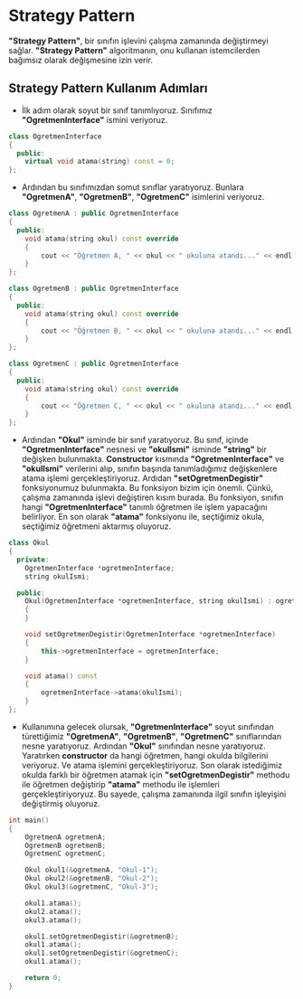 # Strategy Pattern

**"Strategy Pattern"**, bir sınıfın işlevini çalışma zamanında değiştirmeyi sağlar. **"Strategy Pattern"** algoritmanın, onu kullanan istemcilerden bağımsız olarak değişmesine izin verir.


## Strategy Pattern Kullanım Adımları

* İlk adım olarak soyut bir sınıf tanımlıyoruz. Sınıfımız **"OgretmenInterface"** ismini veriyoruz.

```cpp
class OgretmenInterface
{
  public:
    virtual void atama(string) const = 0;
};
```

* Ardından bu sınıfımızdan somut sınıflar yaratıyoruz. Bunlara **"OgretmenA"**, **"OgretmenB"**, **"OgretmenC"** isimlerini veriyoruz.
```cpp
class OgretmenA : public OgretmenInterface
{
  public:
    void atama(string okul) const override
    {
        cout << "Öğretmen A, " << okul << " okuluna atandı..." << endl;
    }
};

class OgretmenB : public OgretmenInterface
{
  public:
    void atama(string okul) const override
    {
        cout << "Öğretmen B, " << okul << " okuluna atandı..." << endl;
    }
};

class OgretmenC : public OgretmenInterface
{
  public:
    void atama(string okul) const override
    {
        cout << "Öğretmen C, " << okul << " okuluna atandı..." << endl;
    }
};
```

* Ardından **"Okul"** isminde bir sınıf yaratıyoruz. Bu sınıf, içinde **"OgretmenInterface"** nesnesi ve **"okulIsmi"** isminde **"string"** bir değişken bulunmakta. **Constructor** kısmında **"OgretmenInterface"** ve **"okulIsmi"** verilerini alıp, sınıfın başında tanımladığımız değişkenlere atama işlemi gerçekleştiriyoruz. Ardıdan **"setOgretmenDegistir"** fonksiyonumuz bulunmakta. Bu fonksiyon bizim için önemli. Çünkü, çalışma zamanında işlevi değiştiren kısım burada. Bu fonksiyon, sınıfın hangi **"OgretmenInterface"** tanımlı öğretmen ile işlem yapacağını belirliyor. En son olarak **"atama"** fonksiyonu ile, seçtiğimiz okula, seçtiğimiz öğretmeni aktarmış oluyoruz.

```cpp
class Okul
{
  private:
    OgretmenInterface *ogretmenInterface;
    string okulIsmi;

  public:
    Okul(OgretmenInterface *ogretmenInterface, string okulIsmi) : ogretmenInterface(ogretmenInterface), okulIsmi(okulIsmi)
    {
    }

    void setOgretmenDegistir(OgretmenInterface *ogretmenInterface)
    {
        this->ogretmenInterface = ogretmenInterface;
    }

    void atama() const
    {
        ogretmenInterface->atama(okulIsmi);
    }
};
```

* Kullanımına gelecek olursak, **"OgretmenInterface"** soyut sınıfından türettiğimiz **"OgretmenA"**, **"OgretmenB"**, **"OgretmenC"** sınıflarından nesne yaratıyoruz. Ardından **"Okul"** sınıfından nesne yaratıyoruz. Yaratırken **constructor** da hangi öğretmen, hangi okulda bilgilerini veriyoruz. Ve atama işlemini gerçekleştiriyoruz. Son olarak istediğimiz okulda farklı bir öğretmen atamak için **"setOgretmenDegistir"** methodu ile öğretmen değiştirip **"atama"** methodu ile işlemleri gerçekleştiriyoryuz. Bu sayede, çalışma zamanında ilgil sınıfın işleyişini değiştirmiş oluyoruz.

```cpp
int main()
{
    OgretmenA ogretmenA;
    OgretmenB ogretmenB;
    OgretmenC ogretmenC;

    Okul okul1(&ogretmenA, "Okul-1");
    Okul okul2(&ogretmenB, "Okul-2");
    Okul okul3(&ogretmenC, "Okul-3");

    okul1.atama();
    okul2.atama();
    okul3.atama();

    okul1.setOgretmenDegistir(&ogretmenB);
    okul1.atama();
    okul1.setOgretmenDegistir(&ogretmenC);
    okul1.atama();

    return 0;
}
```